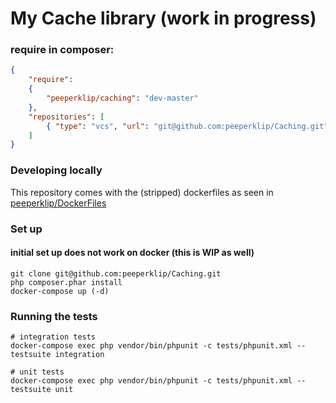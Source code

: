 # My Cache library (work in progress)

### require in composer: 
```json
{
    "require":
    {
        "peeperklip/caching": "dev-master"
    },
    "repositories": [
        { "type": "vcs", "url": "git@github.com:peeperklip/Caching.git" }
    ]
}
```

### Developing locally
This repository comes with the (stripped) dockerfiles as seen in [peeperklip/DockerFiles](https://github.com/peeperklip/DockerFiles)

### Set up
#### initial set up does not work on docker (this is WIP as well)
```shell
git clone git@github.com:peeperklip/Caching.git
php composer.phar install
docker-compose up (-d)
```

### Running the tests
```shell
# integration tests
docker-compose exec php vendor/bin/phpunit -c tests/phpunit.xml --testsuite integration

# unit tests
docker-compose exec php vendor/bin/phpunit -c tests/phpunit.xml --testsuite unit
```
